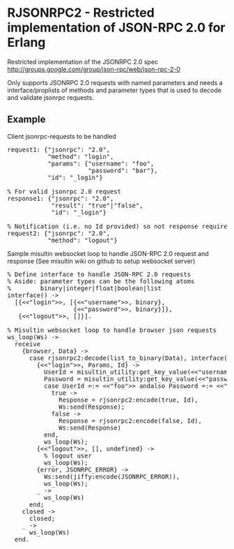 RJSONRPC2 - Restricted implementation of JSON-RPC 2.0 for Erlang
================================================================
Restricted implementation of the JSONRPC 2.0 spec
http://groups.google.com/group/json-rpc/web/json-rpc-2-0

Only supports JSONRPC 2.0 requests with named parameters and needs a
interface/proplists of methods and parameter types that is used to
decode and validate jsonrpc requests.

Example
-------
Client jsonrpc-requests to be handled
<pre>
request1: {"jsonrpc": "2.0",
           "method": "login",
           "params": {"username": "foo",
                      "password": "bar"},
           "id": "_login"}

% For valid jsonrpc 2.0 request
response1: {"jsonrpc": "2.0",
            "result": "true"|"false",
            "id": "_login"}

% Notification (i.e. no Id provided) so not response required
request2: {"jsonrpc": "2.0",
           "method": "logout"}
</pre>

Sample misultin websocket loop to handle JSON-RPC 2.0 request 
and response (See misultin wiki on github to setup websocket server)
<pre>
% Define interface to handle JSON-RPC 2.0 requests
% Aside: parameter types can be the following atoms
%        binary|integer|float|boolean|list
interface() ->
  [{&lt;&lt;"login">>, [{&lt;&lt;"username">>, binary},
                  {&lt;&lt;"password">>, binary}]},
   {&lt;&lt;"logout">>, []}].

% Misultin websocket loop to handle browser json requests
ws_loop(Ws) ->
  receive
    {browser, Data} ->
      case rjsonrpc2:decode(list_to_binary(Data), interface()) of
        {&lt;&lt;"login">>, Params, Id} ->
          UserId = misultin_utility:get_key_value(&lt;&lt;"username">>, Params),
          Password = misultin_utility:get_key_value(&lt;&lt;"password">>, Params),
          case UserId =:= &lt;&lt;"foo">> andalso Password =:= &lt;&lt;"bar">> of
            true ->
              Response = rjsonrpc2:encode(true, Id),
              Ws:send(Response);
            false ->
              Response = rjsonrpc2:encode(false, Id),
              Ws:send(Response)
          end,
          ws_loop(Ws);
        {&lt;&lt;"logout">>, [], undefined} ->
          % logout user
          ws_loop(Ws);
        {error, JSONRPC_ERROR} ->
          Ws:send(jiffy:encode(JSONRPC_ERROR)),
          ws_loop(Ws);
        _ ->
          ws_loop(Ws)
      end;
    closed ->
      closed;
    _ ->
      ws_loop(Ws)
  end.
</pre>

